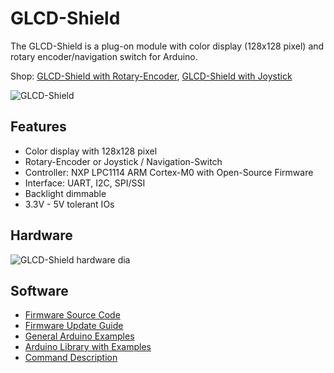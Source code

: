 # GLCD-Shield
The GLCD-Shield is a plug-on module with color display (128x128 pixel) and rotary encoder/navigation switch for Arduino.

Shop:
[GLCD-Shield with Rotary-Encoder](http://www.watterott.com/en/Arduino-GLCD-Shield), 
[GLCD-Shield with Joystick](http://www.watterott.com/en/Arduino-GLCD-Shield-Joystick)

![GLCD-Shield](https://raw.github.com/watterott/GLCD-Shield/master/img/glcd-shield.jpg)


## Features
* Color display with 128x128 pixel
* Rotary-Encoder or Joystick / Navigation-Switch
* Controller: NXP LPC1114 ARM Cortex-M0 with Open-Source Firmware
* Interface: UART, I2C, SPI/SSI
* Backlight dimmable
* 3.3V - 5V tolerant IOs


## Hardware
![GLCD-Shield hardware dia](https://raw.github.com/watterott/GLCD-Shield/master/img/hw_dia.png)


## Software
* [Firmware Source Code](https://github.com/watterott/MI0283QT-Adapter/tree/master/fw)
* [Firmware Update Guide](https://github.com/watterott/MI0283QT-Adapter/blob/master/fw/update_guide/README.md)
* [General Arduino Examples](https://github.com/watterott/MI0283QT-Adapter/tree/master/fw/examples)
* [Arduino Library with Examples](https://github.com/watterott/Arduino-Libs)
* [Command Description](https://github.com/watterott/MI0283QT-Adapter/tree/master/fw/docu)
